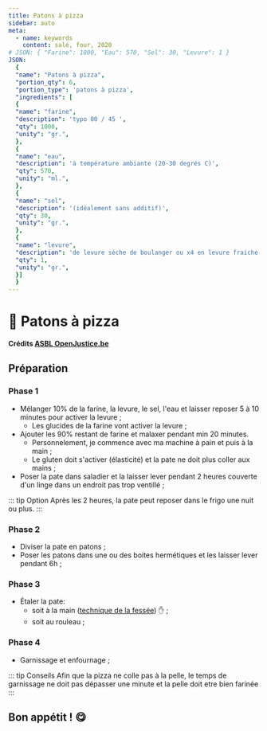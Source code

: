 ```yaml
---
title: Patons à pizza
sidebar: auto
meta:
  - name: keywords
    content: salé, four, 2020
# JSON: { "Farine": 1000, "Eau": 570, "Sel": 30, "Levure": 1 }
JSON:
  {
  "name": "Patons à pizza",
  "portion_qty": 6,
  "portion_type": 'patons à pizza',
  "ingredients": [
  {
  "name": "farine",
  "description": 'typo 00 / 45 ',
  "qty": 1000,
  "unity": "gr.",
  },
  {
  "name": "eau",
  "description": 'à température ambiante (20-30 degrés C)',
  "qty": 570,
  "unity": "ml.",
  },
  {
  "name": "sel",
  "description": '(idéalement sans additif)',
  "qty": 30,
  "unity": "gr.",
  },
  {
  "name": "levure",
  "description": 'de levure sèche de boulanger ou x4 en levure fraiche',
  "qty": 1,
  "unity": "gr.",
  }]
  }
---
```


# :pizza: Patons à pizza

**Crédits [ASBL OpenJustice.be](https://openjustice.be)**

<recipePortion :recette="$page.frontmatter.JSON" />

## Préparation
### Phase 1
- Mélanger 10% de la farine, la levure, le sel, l'eau et laisser reposer 5 à 10 minutes pour activer la levure ;
  - Les glucides de la farine vont activer la levure ;
- Ajouter les 90% restant de farine et malaxer pendant min 20 minutes.
  - Personnelement, je commence avec ma machine à pain et puis à la main ;
  - Le gluten doit s'activer (élasticité) et la pate ne doit plus coller aux mains ;
- Poser la pate dans saladier et la laisser lever pendant 2 heures couverte d'un linge dans un endroit pas trop ventillé ;

::: tip Option
Après les 2 heures, la pate peut reposer dans le frigo une nuit ou plus.
:::

### Phase 2
- Diviser la pate en patons ;
- Poser les patons dans une ou des boites hermétiques et les laisser lever pendant 6h ;

### Phase 3
- Étaler la pate:
  - soit à la main ([technique de la fessée](https://www.youtube.com/watch?v=xzbW8CZx538)) :hand: ;
  - soit au rouleau ;

### Phase 4
- Garnissage et enfournage ;

::: tip Conseils
Afin que la pizza ne colle pas à la pelle, le temps de garnissage ne doit pas dépasser une minute et la pelle doit etre bien farinée
:::

## Bon appétit ! :yum:

